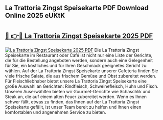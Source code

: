 ## La Trattoria Zingst Speisekarte PDF Download Online 2025 eUKtK

# <h2><a href="http://gcbcjc3.nevu.top/?p=La+Trattoria+Zingst+Speisekarte">🔗 👉🔴 La Trattoria Zingst Speisekarte 2025 PDF</a></h2>

[![La Trattoria Zingst Speisekarte 2025 PDF](https://i.imgur.com/dBaPXMq.png)](http://gcbcjc3.nevu.top/?p=La+Trattoria+Zingst+Speisekarte)
Die La Trattoria Zingst Speisekarte im Restaurant oder Café ist nicht nur eine Liste der Gerichte, die für die Bestellung angeboten werden, sondern auch eine Gelegenheit für Sie, ein köstliches und für Ihren Geschmack geeignetes Gericht zu wählen. Auf der La Trattoria Zingst Speisekarte unserer Cafeteria finden Sie viele frische Salate, die aus frischem Gemüse und Obst zubereitet werden. Für Fleischliebhaber bietet unsere La Trattoria Zingst Speisekarte eine große Auswahl an Gerichten: Rindfleisch, Schweinefleisch, Huhn und Fisch. Unseren Auserwählten bieten wir Gourmet-Gerichte wie Schaschlik und Steak an, die auf einem alten Feuer zubereitet werden. Wenn es Ihnen schwer fällt, etwas zu finden, das Ihnen auf der La Trattoria Zingst Speisekarte gefällt, ist unser Team bereit zu helfen und Ihnen einen komfortablen und angenehmen Service zu bieten.
